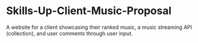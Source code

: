 # Skills-Up-Client-Music-Proposal
A website for a client showcasing their ranked music, a music streaming API (collection), and user comments through user input. 
